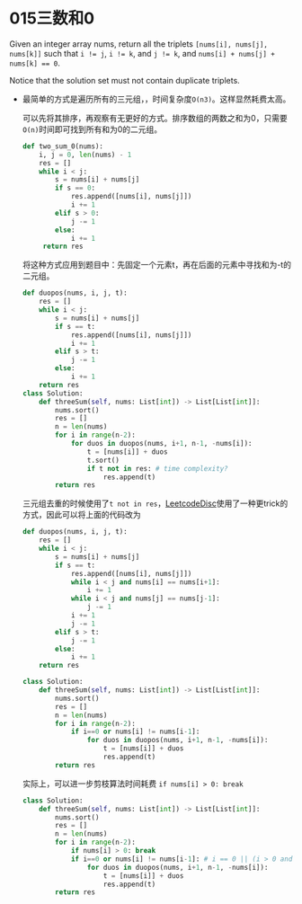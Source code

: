 # 015三数和0

Given an integer array nums, return all the triplets `[nums[i], nums[j], nums[k]]` such that `i != j`, `i != k`, and `j != k`, and `nums[i] + nums[j] + nums[k] == 0`.

Notice that the solution set must not contain duplicate triplets.

* 最简单的方式是遍历所有的三元组，，时间复杂度`O(n3)`。这样显然耗费太高。

  可以先将其排序，再观察有无更好的方式。排序数组的两数之和为0，只需要`O(n)`时间即可找到所有和为0的二元组。

  ```python
  def two_sum_0(nums):
      i, j = 0, len(nums) - 1
      res = []
      while i < j:
          s = nums[i] + nums[j]
          if s == 0:
              res.append([nums[i], nums[j]])
              i += 1
          elif s > 0:
              j -= 1
          else:
              i += 1
       return res
  ```

  将这种方式应用到题目中：先固定一个元素t，再在后面的元素中寻找和为-t的二元组。

  ```python
  def duopos(nums, i, j, t):
      res = []
      while i < j:
          s = nums[i] + nums[j]
          if s == t:
              res.append([nums[i], nums[j]])
              i += 1
          elif s > t:
              j -= 1
          else:
              i += 1
      return res
  class Solution:
      def threeSum(self, nums: List[int]) -> List[List[int]]:
          nums.sort()
          res = []
          n = len(nums)
          for i in range(n-2):
              for duos in duopos(nums, i+1, n-1, -nums[i]):
                  t = [nums[i]] + duos
                  t.sort()
                  if t not in res: # time complexity?
                      res.append(t)
          return res
  ```

  三元组去重的时候使用了`t not in res`，[LeetcodeDisc](https://leetcode.com/problems/3sum/discuss/7380/Concise-O(N2)-Java-solution)使用了一种更trick的方式，因此可以将上面的代码改为

  ```python
  def duopos(nums, i, j, t):
      res = []
      while i < j:
          s = nums[i] + nums[j]
          if s == t:
              res.append([nums[i], nums[j]])
              while i < j and nums[i] == nums[i+1]:
                  i += 1
              while i < j and nums[j] == nums[j-1]:
                  j -= 1
              i += 1 
              j -= 1
          elif s > t:
              j -= 1
          else:
              i += 1
      return res
  
  class Solution:
      def threeSum(self, nums: List[int]) -> List[List[int]]:
          nums.sort()
          res = []
          n = len(nums)
          for i in range(n-2):
              if i==0 or nums[i] != nums[i-1]:
                  for duos in duopos(nums, i+1, n-1, -nums[i]):
                      t = [nums[i]] + duos
                      res.append(t)
          return res
  ```

  实际上，可以进一步剪枝算法时间耗费 `if nums[i] > 0: break`

  ```python
  class Solution:
      def threeSum(self, nums: List[int]) -> List[List[int]]:
          nums.sort()
          res = []
          n = len(nums)
          for i in range(n-2):
              if nums[i] > 0: break
              if i==0 or nums[i] != nums[i-1]: # i == 0 || (i > 0 and nums[i] != nums[i-1])
                  for duos in duopos(nums, i+1, n-1, -nums[i]):
                      t = [nums[i]] + duos
                      res.append(t)
          return res
  ```

  